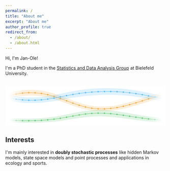 ```yaml
---
permalink: /
title: "About me"
excerpt: "About me"
author_profile: true
redirect_from: 
  - /about/
  - /about.html
---
```


Hi, I'm Jan-Ole!

I'm a PhD student in the <a href="https://www.uni-bielefeld.de/fakultaeten/wirtschaftswissenschaften/lehrbereiche/stats/index.xml" target = "_blank">Statistics and Data Analysis Group</a> at Bielefeld University.

<br>
<img src="../images/pvariation.jpg">

## Interests

I'm mainly interested in **doubly stochastic processes** like hidden Markov models, state space models and point processes and applications in ecology and sports.

